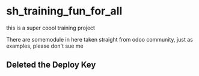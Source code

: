 # sh_training_fun_for_all
this is a super coool training project 

There are somemodule in here taken straight from odoo community, just as examples, please don't sue me


Deleted the Deploy Key
--
